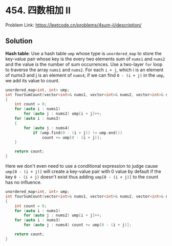 # 454. 四数相加 II

Problem Link: https://leetcode.cn/problems/4sum-ii/description/

## Solution

**Hash table**: Use a hash table `ump` whose type is `unordered_map` to store the key-value pair whose key is the every two elements sum of `nums1` and `nums2` and the value is the number of sum occurrences. Use a two-layer `for` loop to traverse the array `nums1` and `nums2`. For each `i + j`, which i is an element of nums3 and j is an element of `nums4`, if we can find `0 - (i + j)` in the `ump`, we add its value to count.

```cpp
unordered_map<int, int> ump;
int fourSumCount(vector<int>& nums1, vector<int>& nums2, vector<int>& nums3, vector<int>& nums4)
{
    int count = 0;
    for (auto i : nums1)
        for (auto j : nums2) ump[i + j]++;
    for (auto i : nums3)
    {
        for (auto j : nums4)
            if (ump.find(0 - (i + j)) != ump.end())
                count += ump[0 - (i + j)];
    }

    return count;
}
```
Here we don't even need to use a conditional expression to judge cause `ump[0 - (i + j)]` will create a key-value pair with 0 value by default if the key `0 - (i + j)` doesn't exist thus adding `ump[0 - (i + j)]` to the count has no influence.
```cpp
unordered_map<int, int> ump;
int fourSumCount(vector<int>& nums1, vector<int>& nums2, vector<int>& nums3, vector<int>& nums4)
{
    int count = 0;
    for (auto i : nums1)
        for (auto j : nums2) ump[i + j]++;
    for (auto i : nums3)
        for (auto j : nums4) count += ump[0 - (i + j)];

    return count;
}
```

